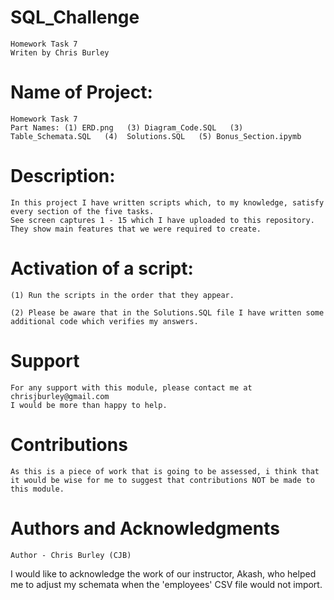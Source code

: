 # SQL_Challenge

    Homework Task 7
    Writen by Chris Burley

# Name of Project:

    Homework Task 7
    Part Names: (1) ERD.png   (3) Diagram_Code.SQL   (3) Table_Schemata.SQL   (4)  Solutions.SQL   (5) Bonus_Section.ipymb

# Description:

	In this project I have written scripts which, to my knowledge, satisfy every section of the five tasks. 
	See screen captures 1 - 15 which I have uploaded to this repository. They show main features that we were required to create.

# Activation of a script:
 
	(1) Run the scripts in the order that they appear.

    (2) Please be aware that in the Solutions.SQL file I have written some additional code which verifies my answers.
    
    
# Support

    For any support with this module, please contact me at chrisjburley@gmail.com
    I would be more than happy to help.

# Contributions

    As this is a piece of work that is going to be assessed, i think that it would be wise for me to suggest that contributions NOT be made to this module.

# Authors and Acknowledgments

    Author - Chris Burley (CJB)

I would like to acknowledge the work of our instructor, Akash, who helped me to adjust my schemata when the 'employees' CSV file would not import.

